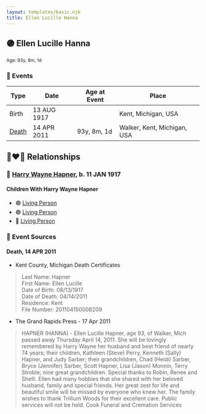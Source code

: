 ```yaml
---
layout: templates/basic.njk
title: Ellen Lucille Hanna
---
```

## 🟣 Ellen Lucille Hanna
<small>Age: 93y, 8m, 1d</small>

### 📆 Events

Type | Date | Age at Event | Place
------ | ------ | ------ | ------
Birth | 13 AUG 1917 |  | Kent, Michigan, USA
[Death](#event-event-4) | 14 APR 2011 | 93y, 8m, 1d | Walker, Kent, Michigan, USA

## 👩‍❤️‍👨 Relationships

### 🔵 [Harry Wayne Hapner](/people/9/97595740), b. 11 JAN 1917

#### Children With Harry Wayne Hapner
* 🟣 [Living Person](/people/6/61459971)
* 🟣 [Living Person](/people/2/28777806)
* 🔵 [Living Person](/people/9/94321954)
### 📰 Event Sources

#### <a id="event-event-4"></a> Death, 14 APR 2011
* Kent County, Michigan Death Certificates
>   
  > Last Name: Hapner  
  > First Name: Ellen Lucille  
  > Date of Birth: 08/13/1917  
  > Date of Death: 04/14/2011  
  > Residence: Kent  
  > File Number: 201104150008209
* The Grand Rapids Press  - 17 Apr 2011
>   
  > HAPNER (HANNA) - Ellen Lucille Hapner, age 93, of Walker, Mich passed away Thursday April 14, 2011. She will be lovingly remembered by Harry Wayne her husband and best friend of nearly 74 years; their children, Kathleen (Steve) Perry, Kenneth (Sally) Hapner, and Judy Sarber; their grandchildren, Chad (Heidi) Sarber, Bryce (Jennifer) Sarber, Scott Hapner, Lisa (Jason) Monnin, Terry Stroble; nine great grandchildren. Special thanks to Robin, Renee and Shelli. Ellen had many hobbies that she shared with her beloved husband, family and special friends. Her great zest for life and beautiful smile will be missed by everyone who knew her. The family wishes to thank Trillium Woods for their excellent care. Public services will not be held. Cook Funeral and Cremation Services
